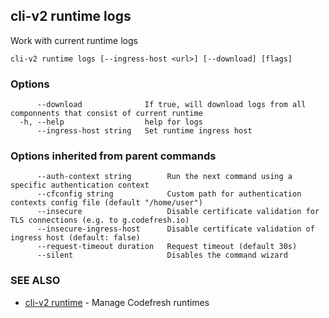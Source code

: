 ## cli-v2 runtime logs

Work with current runtime logs

```
cli-v2 runtime logs [--ingress-host <url>] [--download] [flags]
```

### Options

```
      --download              If true, will download logs from all componnents that consist of current runtime
  -h, --help                  help for logs
      --ingress-host string   Set runtime ingress host
```

### Options inherited from parent commands

```
      --auth-context string        Run the next command using a specific authentication context
      --cfconfig string            Custom path for authentication contexts config file (default "/home/user")
      --insecure                   Disable certificate validation for TLS connections (e.g. to g.codefresh.io)
      --insecure-ingress-host      Disable certificate validation of ingress host (default: false)
      --request-timeout duration   Request timeout (default 30s)
      --silent                     Disables the command wizard
```

### SEE ALSO

* [cli-v2 runtime](cli-v2_runtime.md)	 - Manage Codefresh runtimes

